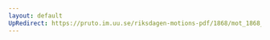 ```yaml
---
layout: default
UpRedirect: https://pruto.im.uu.se/riksdagen-motions-pdf/1868/mot_1868__ak__321/mot_1868__ak__321-003.pdf
---
```

